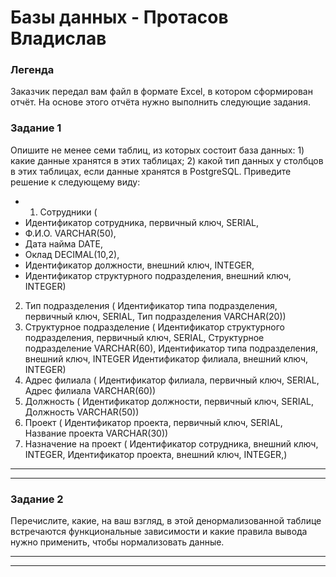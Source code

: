 # Базы данных - Протасов Владислав

### Легенда
Заказчик передал вам файл в формате Excel, в котором сформирован отчёт.
На основе этого отчёта нужно выполнить следующие задания.

### Задание 1
Опишите не менее семи таблиц, из которых состоит база данных: 1) какие данные хранятся в этих таблицах; 2) какой тип данных у столбцов в этих таблицах, если данные хранятся в PostgreSQL.
Приведите решение к следующему виду:

* 1. Сотрудники (
* Идентификатор сотрудника, первичный ключ, SERIAL,
* Ф.И.О. VARCHAR(50),
* Дата найма DATE,
* Оклад DECIMAL(10,2),
* Идентификатор должности, внешний ключ, INTEGER,
* Идентификатор структурного подразделения, внешний ключ, INTEGER)
2. Тип подразделения (
Идентификатор типа подразделения, первичный ключ, SERIAL,
Тип подразделения VARCHAR(20))
3. Структурное подразделение (
Идентификатор структурного подразделения, первичный ключ, SERIAL,
Структурное подразделение VARCHAR(60),
Идентификатор типа подразделения, внешний ключ, INTEGER
Идентификатор филиала, внешний ключ, INTEGER)
4. Адрес филиала (
Идентификатор филиала, первичный ключ, SERIAL,
Адрес филиала VARCHAR(60))
5. Должность (
Идентификатор должности, первичный ключ, SERIAL,
Должность VARCHAR(50))
6. Проект (
Идентификатор проекта, первичный ключ, SERIAL,
Название проекта VARCHAR(30))
7. Назначение на проект (
Идентификатор сотрудника, внешний ключ, INTEGER,
Идентификатор проекта, внешний ключ, INTEGER,)

---



---

### Задание 2
Перечислите, какие, на ваш взгляд, в этой денормализованной таблице встречаются функциональные зависимости и какие правила вывода нужно применить, чтобы нормализовать данные.

---



---
